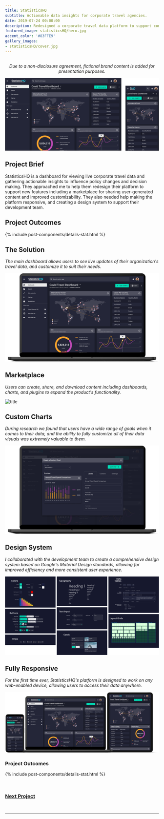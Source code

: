 ```yaml
---
title: StatisticsHQ
subtitle: Actionable data insights for corporate travel agencies.
date: 2019-07-24 00:00:00
description: Redesigned a corporate travel data platform to support community content, allow for customization, and provide clearer insights.
featured_image: statisticsHQ/hero.jpg
accent_color: '#83FFE9'
gallery_images:
- statisticsHQ/cover.jpg
---
```


<br>
<div style="text-align: center; font-style: italic;">
	Due to a non-disclosure agreement, fictional brand content is added for presentation purposes.
</div>

![title](/images/projects/statisticsHQ/4.png)

## Project Brief

StatisticsHQ is a dashboard for viewing live corporate travel data and gathering actionable insights to influence policy changes and decision making. They approached me to help them redesign their platform to support new features including a marketplace for sharing user-generated content and improved customizability. They also needed help making the platform responsive, and creating a design system to support their development team.

## Project Outcomes

{% include post-components/details-stat.html %}

## The Solution

*The main dashboard allows users to see live updates of their organization's travel data, and customize it to suit their needs.*

![title](/images/projects/statisticsHQ/1.png)

## Marketplace

*Users can create, share, and download content including dashboards, charts, and plugins to expand the product's functionality.*

![title](/images/projects/statisticsHQ/2.png)

## Custom Charts

*During research we found that users have a wide range of goals when it comes to their data, and the ability to fully customize all of their data visuals was extremely valuable to them.*

![title](/images/projects/statisticsHQ/3.png)

## Design System

*I collaborated with the development team to create a comprehensive design system based on Google's Material Design standards, allowing for improved efficiency and more consistent user experience.*

![title](/images/projects/statisticsHQ/system.png)

## Fully Responsive

*For the first time ever, StatisticsHQ's platform is designed to work on any web-enabled device, allowing users to access their data anywhere.*

![title](/images/projects/statisticsHQ/4a.png)

### Project Outcomes

{% include post-components/details-stat.html %}

<br>

<div style="text-decoration: underline;">
	<h3><a href="/project/5-enhale">Next Project</a></h3>
</div>

<br>

---

